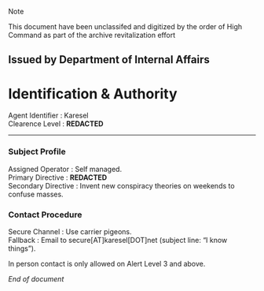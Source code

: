 > [!NOTE]
> This document have been unclassifed and digitized by the order of High Command as part of the archive revitalization effort

## Issued by Department of Internal Affairs

# Identification & Authority

Agent Identifier : Karesel  
Clearence Level  : **REDACTED**

---

### Subject Profile

Assigned Operator   : Self managed.  
Primary Directive   : **REDACTED**  
Secondary Directive : Invent new conspiracy theories on weekends to confuse masses.

### Contact Procedure

Secure Channel : Use carrier pigeons.  
Fallback       : Email to secure[AT]karesel[DOT]net (subject line: “I know things”).

In person contact is only allowed on Alert Level 3 and above.

*End of document*
